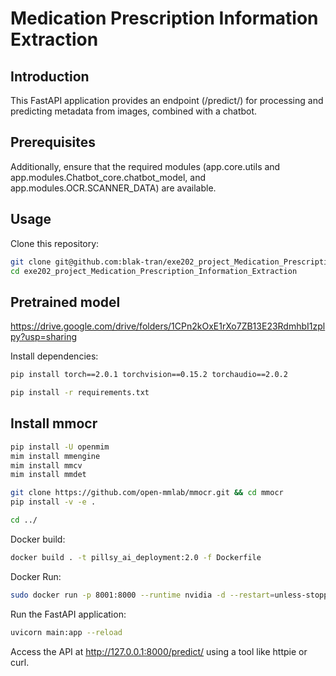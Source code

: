 # Medication Prescription Information Extraction
## Introduction

This FastAPI application provides an endpoint (/predict/) for processing and predicting metadata from images, combined with a chatbot.

## Prerequisites

Additionally, ensure that the required modules (app.core.utils and app.modules.Chatbot_core.chatbot_model, and app.modules.OCR.SCANNER_DATA) are available.

## Usage
Clone this repository:

```bash
git clone git@github.com:blak-tran/exe202_project_Medication_Prescription_Information_Extraction.git
cd exe202_project_Medication_Prescription_Information_Extraction
```

## Pretrained model
https://drive.google.com/drive/folders/1CPn2kOxE1rXo7ZB13E23RdmhbI1zplpy?usp=sharing

Install dependencies:
```bash
pip install torch==2.0.1 torchvision==0.15.2 torchaudio==2.0.2
```

```bash
pip install -r requirements.txt
```

## Install mmocr
```bash
pip install -U openmim
mim install mmengine
mim install mmcv
mim install mmdet

git clone https://github.com/open-mmlab/mmocr.git && cd mmocr
pip install -v -e .

cd ../

```

Docker build:
```bash
docker build . -t pillsy_ai_deployment:2.0 -f Dockerfile
```
Docker Run:
```bash
sudo docker run -p 8001:8000 --runtime nvidia -d --restart=unless-stopped pillsy_ai_deployment:2.0
```

Run the FastAPI application:
```bash
uvicorn main:app --reload
```

Access the API at http://127.0.0.1:8000/predict/ using a tool like httpie or curl.

